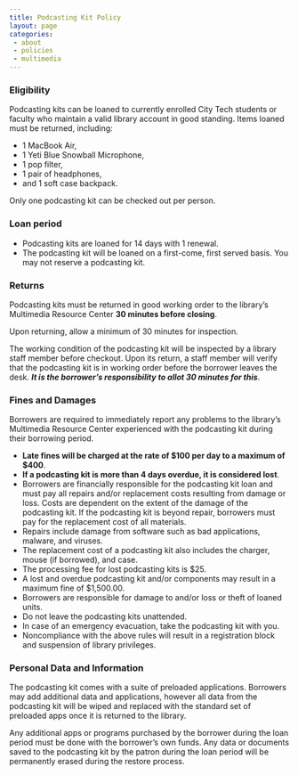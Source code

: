 ```yaml
---
title: Podcasting Kit Policy
layout: page
categories:
 - about
 - policies
 - multimedia
---
```

### Eligibility

Podcasting kits can be loaned to currently enrolled City Tech students or faculty who maintain a valid library account in good standing. Items loaned must be returned, including:

- 1 MacBook Air,
- 1 Yeti Blue Snowball Microphone,
- 1 pop filter,
- 1 pair of headphones,
- and 1 soft case backpack.

Only one podcasting kit can be checked out per person.

### Loan period
- Podcasting kits are loaned for 14 days with 1 renewal.
- The podcasting kit will be loaned on a first-come, first served basis. You may not reserve a podcasting kit.

### Returns
Podcasting kits must be returned in good working order to the library’s Multimedia Resource Center **30 minutes before closing**.

Upon returning, allow a minimum of 30 minutes for inspection.

The working condition of the podcasting kit will be inspected by a library staff member before checkout. Upon its return, a staff member will verify that the podcasting kit is in working order before the borrower leaves the desk. ***It is the borrower’s responsibility to allot 30 minutes for this***.

### Fines and Damages
Borrowers are required to immediately report any problems to the library’s Multimedia Resource Center experienced with the podcasting kit during their borrowing period.
- **Late fines will be charged at the rate of $100 per day to a maximum of $400**.
- **If a podcasting kit is more than 4 days overdue, it is considered lost**.
- Borrowers are financially responsible for the podcasting kit loan and must pay all repairs and/or replacement costs resulting from damage or loss. Costs are dependent on the extent of the damage of the podcasting kit. If the podcasting kit is beyond repair, borrowers must pay for the replacement cost of all materials.
- Repairs include damage from software such as bad applications, malware, and viruses.
- The replacement cost of a podcasting kit also includes the charger, mouse (if borrowed), and case.
- The processing fee for lost podcasting kits is $25.
- A lost and overdue podcasting kit and/or components may result in a maximum fine of $1,500.00.
- Borrowers are responsible for damage to and/or loss or theft of loaned units.
- Do not leave the podcasting kits unattended.
- In case of an emergency evacuation, take the podcasting kit with you.
- Noncompliance with the above rules will result in a registration block and suspension of library privileges.

### Personal Data and Information
The podcasting kit comes with a suite of preloaded applications. Borrowers may add additional data and applications, however all data from the podcasting kit will be wiped and replaced with the standard set of preloaded apps once it is returned to the library.

Any additional apps or programs purchased by the borrower during the loan period must be done with the borrower’s own funds. Any data or documents saved to the podcasting kit by the patron during the loan period will be permanently erased during the restore process.

